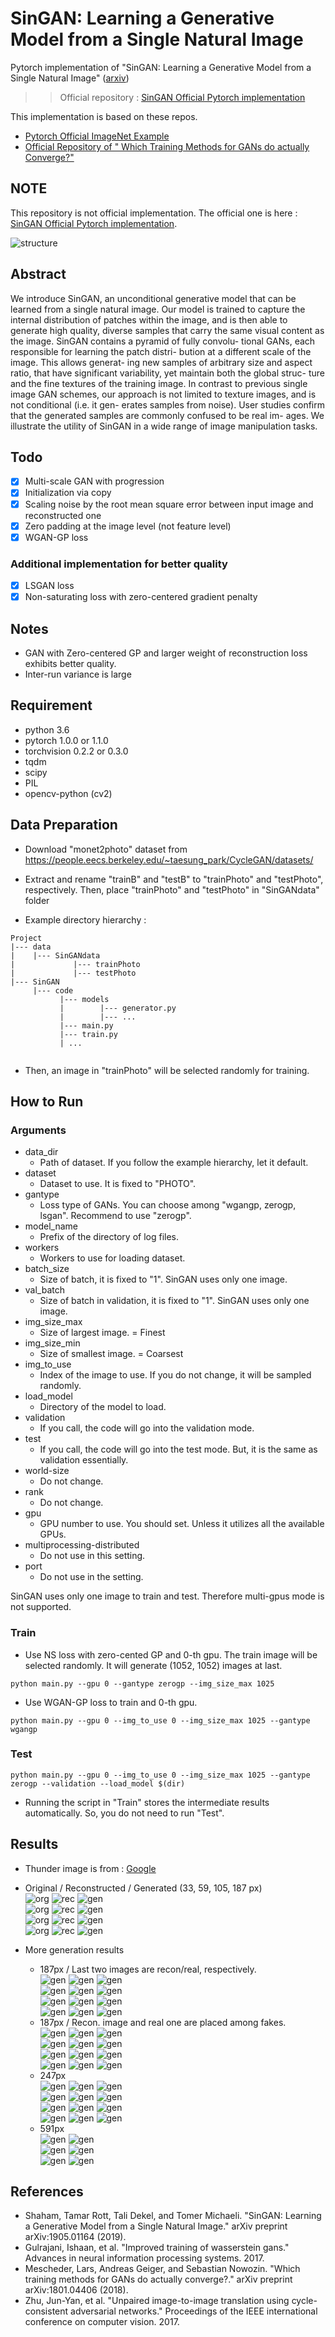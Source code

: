 # SinGAN: Learning a Generative Model from a Single Natural Image
Pytorch implementation of "SinGAN: Learning a Generative Model from a Single Natural Image" 
([arxiv](https://arxiv.org/abs/1905.01164))

>> Official repository : [SinGAN Official Pytorch implementation](https://github.com/tamarott/SinGAN)

This implementation is based on these repos.
* [Pytorch Official ImageNet Example](https://github.com/pytorch/examples/tree/master/imagenet)
* [Official Repository of " Which Training Methods for GANs do actually Converge?"](https://github.com/LMescheder/GAN_stability)

## NOTE
This repository is not official implementation. The official one is here : [SinGAN Official Pytorch implementation](https://github.com/tamarott/SinGAN).

![structure](./src/structure.png)

## Abstract
We introduce SinGAN, an unconditional generative
model that can be learned from a single natural image.
Our model is trained to capture the internal distribution of
patches within the image, and is then able to generate high
quality, diverse samples that carry the same visual content
as the image. SinGAN contains a pyramid of fully convolu-
tional GANs, each responsible for learning the patch distri-
bution at a different scale of the image. This allows generat-
ing new samples of arbitrary size and aspect ratio, that have
significant variability, yet maintain both the global struc-
ture and the fine textures of the training image. In contrast
to previous single image GAN schemes, our approach is not
limited to texture images, and is not conditional (i.e. it gen-
erates samples from noise). User studies confirm that the
generated samples are commonly confused to be real im-
ages. We illustrate the utility of SinGAN in a wide range of
image manipulation tasks.

## Todo
- [X] Multi-scale GAN with progression
- [X] Initialization via copy
- [X] Scaling noise by the root mean square error between input image and reconstructed one
- [X] Zero padding at the image level (not feature level)
- [X] WGAN-GP loss

### Additional implementation for better quality
- [X] LSGAN loss
- [X] Non-saturating loss with zero-centered gradient penalty

## Notes
  * GAN with Zero-centered GP and larger weight of reconstruction loss exhibits better quality.
  * Inter-run variance is large
## Requirement
  * python 3.6
  * pytorch 1.0.0 or 1.1.0
  * torchvision 0.2.2 or 0.3.0
  * tqdm
  * scipy
  * PIL
  * opencv-python (cv2)
  
## Data Preparation
  * Download "monet2photo" dataset from https://people.eecs.berkeley.edu/~taesung_park/CycleGAN/datasets/
  * Extract and rename "trainB" and "testB" to "trainPhoto" and "testPhoto", respectively. Then, place "trainPhoto" and "testPhoto" in "SinGANdata" folder

  * Example directory hierarchy :
  ```
  Project
  |--- data
  |    |--- SinGANdata
  |             |--- trainPhoto
  |             |--- testPhoto
  |--- SinGAN
       |--- code
             |--- models
             |        |--- generator.py
             |        |--- ...
             |--- main.py 
             |--- train.py
             | ...
       
  ```
   * Then, an image in "trainPhoto" will be selected randomly for training.
   
## How to Run
### Arguments
   * data_dir
       * Path of dataset. If you follow the example hierarchy, let it default.
   * dataset
       * Dataset to use. It is fixed to "PHOTO".
   * gantype
       * Loss type of GANs. You can choose among "wgangp, zerogp, lsgan". Recommend to use "zerogp".
   * model_name
       * Prefix of the directory of log files.
   * workers
       * Workers to use for loading dataset.
   * batch_size
       * Size of batch, it is fixed to "1". SinGAN uses only one image.
   * val_batch
       * Size of batch in validation, it is fixed to "1". SinGAN uses only one image.
   * img_size_max
       * Size of largest image. = Finest
   * img_size_min
       * Size of smallest image. = Coarsest
   * img_to_use
       * Index of the image to use. If you do not change, it will be sampled randomly.
   * load_model
       * Directory of the model to load.
   * validation
       * If you call, the code will go into the validation mode.
   * test
       * If you call, the code will go into the test mode. But, it is the same as validation essentially.
   * world-size
       * Do not change.
   * rank
       * Do not change.
   * gpu
       * GPU number to use. You should set. Unless it utilizes all the available GPUs.
   * multiprocessing-distributed
       * Do not use in this setting.
   * port
       * Do not use in the setting.

SinGAN uses only one image to train and test. Therefore multi-gpus mode is not supported.
   
### Train
   * Use NS loss with zero-cented GP and 0-th gpu. The train image will be selected randomly. It will generate (1052, 1052) images at last.
```
python main.py --gpu 0 --gantype zerogp --img_size_max 1025
```
   * Use WGAN-GP loss to train and 0-th gpu.
```
python main.py --gpu 0 --img_to_use 0 --img_size_max 1025 --gantype wgangp
```
### Test
```
python main.py --gpu 0 --img_to_use 0 --img_size_max 1025 --gantype zerogp --validation --load_model $(dir)
```

   * Running the script in "Train" stores the intermediate results automatically. So, you do not need to run "Test".
   
## Results
   * Thunder image is from : [Google](https://www.google.com/search?q=%EB%B2%88%EA%B0%9C+%EC%82%AC%EC%A7%84&newwindow=1&source=lnms&tbm=isch&sa=X&ved=0ahUKEwiHq56y98DjAhVpwosBHUk7B4UQ_AUIESgB&biw=1855&bih=952#imgrc=WRuGDsKOTh9ShM:)
   * Original / Reconstructed / Generated (33, 59, 105, 187 px)  
   ![org](./src/result/org/ORGTRAIN_1.png) ![rec](./src/result/recon/REC_1.png) ![gen](./src/result/gen/GEN_1_0.png)  
   ![org](./src/result/org/ORGTRAIN_3.png) ![rec](./src/result/recon/REC_3.png) ![gen](./src/result/gen/GEN_3_0.png)  
   ![org](./src/result/org/ORGTRAIN_5.png) ![rec](./src/result/recon/REC_5.png) ![gen](./src/result/gen/GEN_5_0.png)  
   ![org](./src/result/org/ORGTRAIN_7.png) ![rec](./src/result/recon/REC_7.png) ![gen](./src/result/gen/GEN_7_0.png)  
  
   * More generation results 
      * 187px / Last two images are recon/real, respectively.  
![gen](./src/result/gen/more/etc/GEN_7_0.png) ![gen](./src/result/gen/more/etc/GEN_7_1.png) ![gen](./src/result/gen/more/etc/GEN_7_2.png)  
   ![gen](./src/result/gen/more/etc/GEN_7_3.png) ![gen](./src/result/gen/more/etc/GEN_7_4.png) ![gen](./src/result/gen/more/etc/GEN_7_5.png)  
   ![gen](./src/result/gen/more/etc/GEN_7_6.png) ![gen](./src/result/gen/more/etc/GEN_7_7.png) ![gen](./src/result/gen/more/etc/GEN_7_8.png)  
   ![gen](./src/result/gen/more/etc/GEN_7_9.png) ![gen](./src/result/gen/more/etc/REC_7.png) ![gen](./src/result/gen/more/etc/ORGTRAIN_7.png)  
      * 187px / Recon. image and real one are placed among fakes.  
![gen](./src/result/gen/more/sunrise/GEN_7_7.png) ![gen](./src/result/gen/more/sunrise/GEN_7_8.png) ![gen](./src/result/gen/more/sunrise/GEN_7_12.png)  
   ![gen](./src/result/gen/more/sunrise/GEN_7_17.png) ![gen](./src/result/gen/more/sunrise/GEN_7_21.png) ![gen](./src/result/gen/more/sunrise/GEN_7_28.png)  
   ![gen](./src/result/gen/more/sunrise/REC_7.png) ![gen](./src/result/gen/more/sunrise/GEN_7_37.png) ![gen](./src/result/gen/more/sunrise/GEN_7_44.png)  
   ![gen](./src/result/gen/more/sunrise/GEN_7_48.png) ![gen](./src/result/gen/more/sunrise/ORG_7.png) ![gen](./src/result/gen/more/sunrise/GEN_7_49.png)  
      * 247px  
   ![gen](./src/result/gen/more/thunder/GEN_8_24.png) ![gen](./src/result/gen/more/thunder/GEN_8_25.png) ![gen](./src/result/gen/more/thunder/GEN_8_26.png)  
   ![gen](./src/result/gen/more/thunder/GEN_8_27.png) ![gen](./src/result/gen/more/thunder/GEN_8_28.png) ![gen](./src/result/gen/more/thunder/GEN_8_29.png)  
   ![gen](./src/result/gen/more/thunder/GEN_8_30.png) ![gen](./src/result/gen/more/thunder/GEN_8_31.png) ![gen](./src/result/gen/more/thunder/GEN_8_32.png)  
   ![gen](./src/result/gen/more/thunder/GEN_8_33.png) ![gen](./src/result/gen/more/thunder/GEN_8_34.png) ![gen](./src/result/gen/more/thunder/GEN_8_35.png)  
      * 591px  
   ![gen](./src/result/gen/more/sunrise/GEN_11_2.png) ![gen](./src/result/gen/more/sunrise/GEN_11_24.png)  
   ![gen](./src/result/gen/more/sunrise/GEN_11_27.png) ![gen](./src/result/gen/more/sunrise/GEN_11_35.png)  
   ![gen](./src/result/gen/more/sunrise/GEN_11_38.png) ![gen](./src/result/gen/more/sunrise/GEN_11_5.png)  
## References
   * Shaham, Tamar Rott, Tali Dekel, and Tomer Michaeli. "SinGAN: Learning a Generative Model from a Single Natural Image." arXiv preprint arXiv:1905.01164 (2019).
   * Gulrajani, Ishaan, et al. "Improved training of wasserstein gans." Advances in neural information processing systems. 2017.
   * Mescheder, Lars, Andreas Geiger, and Sebastian Nowozin. "Which training methods for GANs do actually converge?." arXiv preprint arXiv:1801.04406 (2018).
   * Zhu, Jun-Yan, et al. "Unpaired image-to-image translation using cycle-consistent adversarial networks." Proceedings of the IEEE international conference on computer vision. 2017.

